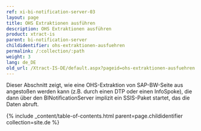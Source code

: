 ```yaml
---
ref: xi-bi-notification-server-03
layout: page
title: OHS Extraktionen ausführen
description: OHS Extraktionen ausführen
product: xtract-is
parent: bi-notification-server
childidentifier: ohs-extraktionen-ausfuehren
permalink: /:collection/:path
weight: 3
lang: de_DE
old_url: /Xtract-IS-DE/default.aspx?pageid=ohs-extraktionen-ausfuehren
---
```

Dieser Abschnitt zeigt, wie eine OHS-Extraktion von SAP-BW-Seite aus angestoßen werden kann (z.B. durch einen DTP oder einen InfoSpoke), die dann über den BINotificationServer implizit ein SSIS-Paket startet, das die Daten abruft.

{% include _content/table-of-contents.html parent=page.childidentifier collection=site.de %}